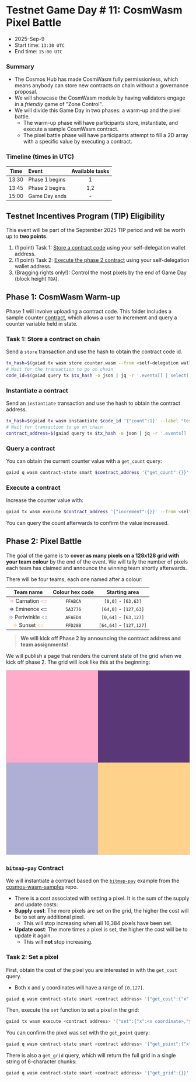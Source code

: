 # Testnet Game Day # 11: CosmWasm Pixel Battle

* 2025-Sep-9
* Start time: `13:30 UTC`
* End time: `15:00 UTC`

### Summary

* The Cosmos Hub has made CosmWasm fully permissionless, which means anybody can store new contracts on chain without a governance proposal.
* We will showcase the CosmWasm module by having validators engage in a _friendly_ game of "Zone Control".
* We will divide this Game Day in two phases: a warm-up and the pixel battle.
  * The warm-up phase will have participants store, instantiate, and execute a sample CosmWasm contract.
  * The pixel battle phase will have participants attempt to fill a 2D array with a specific value by executing a contract.


### Timeline (times in UTC)

| Time  | Event          | Available tasks |
| :---: | :------------- | :-------------: |
| 13:30 | Phase 1 begins |        1        |
| 13:45 | Phase 2 begins |       1,2       |
| 15:00 | Game Day ends  |        -        |


## Testnet Incentives Program (TIP) Eligibility

This event will be part of the September 2025 TIP period and will be worth up to **two points**.

1. (1 point) Task 1: [Store a contract code](#task-1-store-a-contract-on-chain) using your self-delegation wallet address.
2. (1 point) Task 2: [Execute the phase 2 contract](#task-2-set-a-pixel) using your self-delegation wallet address.
3. (Bragging rights only!): Control the most pixels by the end of Game Day (block height `TBA`).

## Phase 1: CosmWasm Warm-up

Phase 1 will involve uploading a contract code. This folder includes a sample counter [contract](counter.wasm), which allows a user to increment and query a counter variable held in state.

### Task 1: Store a contract on chain

Send a `store` transaction and use the hash to obtain the contract code id.
```bash
tx_hash=$(gaiad tx wasm store counter.wasm --from <self-delegation wallet> --gas auto --gas-adjustment 3 --gas-prices 0.005uatom -o json -y | jq -r '.txhash')
# Wait for the transaction to go on chain
code_id=$(gaiad query tx $tx_hash -o json | jq -r '.events[] | select(.type=="store_code").attributes[] | select(.key=="code_id").value')
```

### Instantiate a contract

Send an `instantiate` transaction and use the hash to obtain the contract address.
```bash
tx_hash=$(gaiad tx wasm instantiate $code_id '{"count":1}' --label "test-counter" --no-admin --from <self-delegation wallet> --gas auto --gas-adjustment 3 --gas-prices 0.005uatom -o json -y | jq -r '.txhash')
# Wait for transaction to go on chain
contract_address=$(gaiad query tx $tx_hash -o json | jq -r '.events[] | select(.type=="instantiate").attributes[] | select(.key=="_contract_address").value')
```

### Query a contract

You can obtain the current counter value with a `get_count` query:
```bash
gaiad q wasm contract-state smart $contract_address '{"get_count":{}}' -o json  | jq -r '.data.count'
```

### Execute a contract

Increase the counter value with:
```bash
gaiad tx wasm execute $contract_address '{"increment":{}}' --from <self-delegation wallet> --gas auto --gas-adjustment 3 --gas-prices 0.005uatom -y
```
You can query the count afterwards to confirm the value increased.

## Phase 2: Pixel Battle

The goal of the game is to **cover as many pixels on a 128x128 grid with your team colour** by the end of the event. We will tally the number of pixels each team has claimed and announce the winning team shortly afterwards.

There will be four teams, each one named after a colour:

| Team name | Colour hex code | Starting area |
|:-----:|:------:|:-----:|
|<span style="color:#FFABCA; font-weight:bold">=></span> Carnation <span style="color:#FFABCA; font-weight:bold"><=</span> | `FFABCA` | `[0,0]` - `[63,63]` |
|<span style="color:#5A3776; font-weight:bold">=></span> Eminence <span style="color:#5A3776; font-weight:bold"><=</span> | `5A3776` | `[64,0]` - `[127,63]` |
| <span style="color:#AFAED4; font-weight:bold">=></span> Periwinkle <span style="color:#AFAED4; font-weight:bold"><=</span> | `AFAED4` |  `[0,64]` - `[63,127]` |
| <span style="color:#FFD28B; font-weight:bold">=></span> Sunset <span style="color:#FFD28B; font-weight:bold"><=</span> | `FFD28B` | `[64,64]` - `[127,127]` |


> **We will kick off Phase 2 by announcing the contract address and team assignments!**

We will publish a page that renders the current state of the grid when we kick off phase 2. The grid will look like this at the beginning:

![Pixel Battle Starting State](battle-start.png)

### `bitmap-pay` Contract

We will instantiate a contract based on the [`bitmap-pay`](https://github.com/hyphacoop/cosmos-wasm-samples/tree/main/bitmap-pay) example from the [cosmos-wasm-samples](https://github.com/hyphacoop/cosmos-wasm-samples) repo.
* There is a cost associated with setting a pixel. It is the sum of the supply and update costs:
* **Supply cost**: The more pixels are set on the grid, the higher the cost will be to set any additional pixel.
  * This will stop increasing when all 16,384 pixels have been set.
* **Update cost**: The more times a pixel is set, the higher the cost will be to update it again.
  * This will **not** stop increasing.

### Task 2: Set a pixel

First, obtain the cost of the pixel you are interested in with the `get_cost` query.
* Both x and y coordinates will have a range of `[0,127]`.
```bash
gaiad q wasm contract-state smart <contract address> '{"get_cost":{"x":<x coordinate>,"y",<y coordinate>}}' -o json  | jq -r '.data'
```

Then, execute the `set` function to set a pixel in the grid:
```bash
gaiad tx wasm execute <contract address> '{"set":{"x":<x coordinate>,"y":<y coordinate>,"z":"<your team colour hex code>"}}' --from <self-delegation wallet> --amount <cost>uatom --gas auto --gas-adjustment 3 --gas-prices $GAS_PRICE -y
```

You can confirm the pixel was set with the `get_point` query:
```bash
gaiad q wasm contract-state smart <contract address> '{"get_point":{"x":<x coordinate>,"y",<y coordinate>}}' -o json  | jq -r '.data'
```

There is also a `get_grid` query, which will return the full grid in a single string of 6-character chunks:
```bash
gaiad q wasm contract-state smart <contract address> '{"get_grid":{}}' -o json  | jq -r '.data.z_values'
```